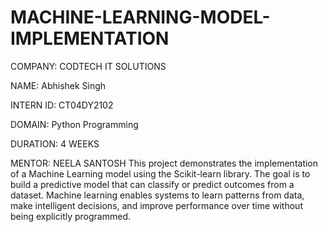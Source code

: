 # MACHINE-LEARNING-MODEL-IMPLEMENTATION
COMPANY: CODTECH IT SOLUTIONS

NAME: Abhishek Singh

INTERN ID: CT04DY2102

DOMAIN: Python Programming

DURATION: 4 WEEKS

MENTOR: NEELA SANTOSH
This project demonstrates the implementation of a Machine Learning model using the Scikit-learn library. The goal is to build a predictive model that can classify or predict outcomes from a dataset. Machine learning enables systems to learn patterns from data, make intelligent decisions, and improve performance over time without being explicitly programmed.
